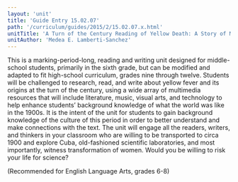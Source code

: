 ```yaml
---
layout: 'unit'
title: 'Guide Entry 15.02.07'
path: '/curriculum/guides/2015/2/15.02.07.x.html'
unitTitle: 'A Turn of the Century Reading of Yellow Death: A Story of Medical Sleuthing'
unitAuthor: 'Medea E. Lamberti-Sanchez'
---
```


<main>
 <p>
  This is a marking-period-long, reading and writing unit designed for middle-school students, primarily in the sixth grade, but can be modified and adapted to fit high-school curriculum, grades nine through twelve. Students will be challenged to research, read, and write about yellow fever and its origins at the turn of the century, using a wide array of multimedia resources that will include literature, music, visual arts, and technology to help enhance students’ background knowledge of what the world was like in the 1900s. It is the intent of the unit for students to gain background knowledge of the culture of this period in order to better understand and make connections with the text. The unit will engage all the readers, writers, and thinkers in your classroom who are willing to be transported to circa 1900 and explore Cuba, old-fashioned scientific laboratories, and most importantly, witness transformation of women. Would you be willing to risk your life for science?
 </p>
 <p>
  (Recommended for English Language Arts, grades 6-8)
 </p>
</main>
